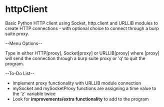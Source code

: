 # httpClient
Basic Python HTTP client using Socket, http.client and URLLIB modules to create HTTP connections - with optional choice to connect through a burp suite proxy. 

--Menu Options--

Type in either HTTP[proxy], Socket[proxy] or URLLIB[proxy] where [proxy] will send the connection through a burp suite proxy or 'q' to quit the program.

--To-Do List--
  - Implement proxy functionality with URLLIB module connection
  - mySocket and mySocketProxy functions are assigning a time value to the 'z' variable twice
  - Look for **improvements/extra functionality** to add to the program
